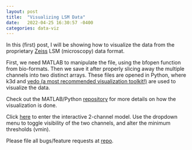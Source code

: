 ```yaml
---
layout: post
title:  "Visualizing LSM Data"
date:   2022-04-25 16:30:57 -0400
categories: data-viz
---
```

<link type="text/css" rel="stylesheet" href="https://JacobHA.github.io/css/styles.css" />

In this (first) post, I will be showing how to visualize the data from the proprietary [Zeiss][zeiss-homepage] LSM (microscopy) data format.

First, we need MATLAB to manipulate the file, using the bfopen function from bio-formats.
Then we save it after properly slicing away the multiple channels into two distinct arrays.
These files are opened in Python, where k3d and [vedo (a most recommended visualization toolkit!)][vedo-homepage] are used to visualize the data.

Check out the MATLAB/Python [repository][lsm-repo] for more details on how the visualization is done.

Click [here][lsm-htmlfile] to enter the interactive 2-channel model. Use the dropdown menu to toggle 
visibility of the two channels, and alter the minimum thresholds (vmin).

Please file all bugs/feature requests at [repo][lsm-repo].


<!-- placed preferably before the closing `<body>` tag -->
<!-- data-taret blank opens a new tab when clicked -->
<script data-href="https://github.com/JacobHA/JacobHA.github.io/css/style.css"" data-target = "_blank" src="https://unpkg.com/github-corners@0.1.0/dist/embed.min.js"></script>


[vedo-homepage]: https://github.com/marcomusy/vedo
[zeiss-homepage]: https://www.zeiss.com/microscopy/us/products/confocal-microscopes.html
[lsm-repo]: https://github.com/JacobHA/confocal_analysis
[lsm-htmlfile]: /_pages/lsm_interactive.html
